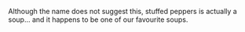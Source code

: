 Although the name does not suggest this, stuffed peppers is actually a soup… and it happens to be one of our favourite soups.